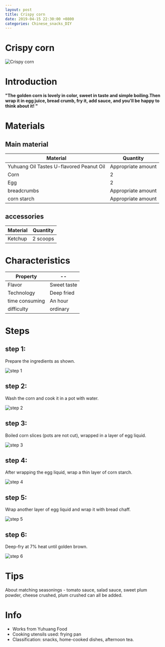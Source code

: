 ```yaml
---
layout: post
title: Crispy corn
date: 2019-04-15 22:30:00 +0800
categories: Chinese_snacks_DIY
---
```


# Crispy corn

![Crispy corn]({{site.baseurl}}/img/448984/448984.jpg)

# Introduction

**"The golden corn is lovely in color, sweet in taste and simple boiling.Then wrap it in egg juice, bread crumb, fry it, add sauce, and you'll be happy to think about it! "**

# Materials


## Main material

Material|Quantity
--|--
Yuhuang Oil Tastes U-flavored Peanut Oil|Appropriate amount
Corn|2
Egg|2
breadcrumbs|Appropriate amount
corn starch|Appropriate amount

## accessories

Material|Quantity
--|--
Ketchup|2 scoops

# Characteristics

Property|--
--|--
Flavor|Sweet taste
Technology|Deep fried
time consuming|An hour
difficulty|ordinary

# Steps

## step 1:

Prepare the ingredients as shown.

![step 1]({{site.baseurl}}/img/448984/1.jpg)

## step 2:

Wash the corn and cook it in a pot with water.

![step 2]({{site.baseurl}}/img/448984/2.jpg)

## step 3:

Boiled corn slices (pots are not cut), wrapped in a layer of egg liquid.

![step 3]({{site.baseurl}}/img/448984/3.jpg)

## step 4:

After wrapping the egg liquid, wrap a thin layer of corn starch.

![step 4]({{site.baseurl}}/img/448984/4.jpg)

## step 5:

Wrap another layer of egg liquid and wrap it with bread chaff.

![step 5]({{site.baseurl}}/img/448984/5.jpg)

## step 6:

Deep-fry at 7% heat until golden brown.

![step 6]({{site.baseurl}}/img/448984/6.jpg)

# Tips

About matching seasonings - tomato sauce, salad sauce, sweet plum powder, cheese crushed, plum crushed can all be added.

# Info

- Works from Yuhuang Food
- Cooking utensils used: frying pan
- Classification: snacks, home-cooked dishes, afternoon tea.
